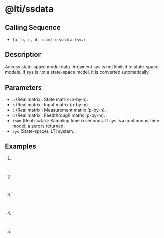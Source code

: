 # @lti/ssdata

## Calling Sequence
- `[a, b, c, d, tsam] = ssdata (sys)`

## Description
Access state-space model data. Argument sys is not limited to state-space models. If sys is not a state-space model, it is converted automatically.

## Parameters
- `a` (Real matrix): State matrix (n-by-n).
- `b` (Real matrix): Input matrix (n-by-m).
- `c` (Real matrix): Measurement matrix (p-by-n).
- `d` (Real matrix): Feedthrough matrix (p-by-m).
- `tsam` (Real scalar): Sampling time in seconds. If sys is a continuous-time model, a zero is returned.
- `sys` (State-space): LTI system.

## Examples
1.
```

```
```

```
2.
```

```
```

```

3.
```

```
```

```

4.
```

```
```

```

5.
```

```
```

```
